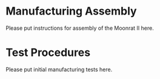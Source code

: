 # Manufacturing Assembly

Please put instructions for assembly of the Moonrat II here.

# Test Procedures

Please put initial manufacturing tests here.

